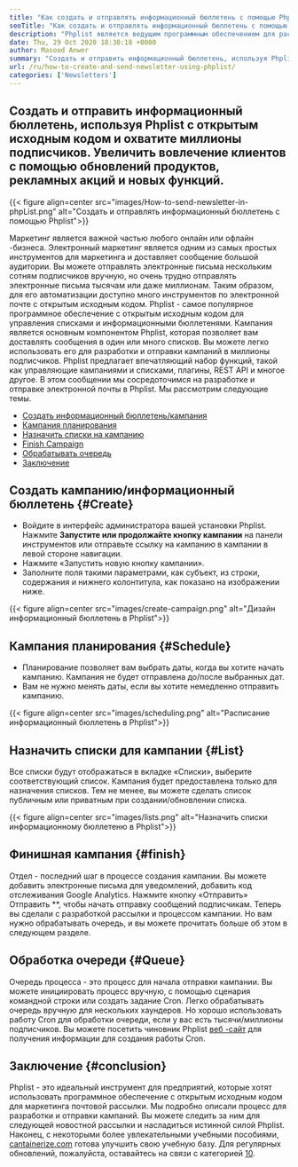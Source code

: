 ```yaml
---
title: "Как создать и отправлять информационный бюллетень с помощью Phplist" 
seoTitle: "Как создать и отправлять информационный бюллетень с помощью Phplist" 
description: "Phplist является ведущим программным обеспечением для рассылки с открытым исходным кодом для почтового маркетинга. Это руководство для начинающих для создания и отправки кампаний по бюллетеням." 
date: Thu, 29 Oct 2020 18:30:18 +0000
author: Masood Anwer
summary: "Создать и отправить информационный бюллетень, используя Phplist с открытым исходным кодом и охватите миллионы подписчиков. Увеличить вовлечение клиентов с помощью обновлений продуктов, рекламных акций и новых функций." 
url: /ru/how-to-create-and-send-newsletter-using-phplist/
categories: ['Newsletters']
---
```


## Создать и отправить информационный бюллетень, используя Phplist с открытым исходным кодом и охватите миллионы подписчиков. Увеличить вовлечение клиентов с помощью обновлений продуктов, рекламных акций и новых функций.

{{< figure align=center src="images/How-to-send-newsletter-in-phpList.png" alt="Создать и отправлять информационный бюллетень с помощью Phplist">}}

Маркетинг является важной частью любого онлайн или офлайн -бизнеса. Электронный маркетинг является одним из самых простых инструментов для маркетинга и доставляет сообщение большой аудитории. Вы можете отправлять электронные письма нескольким сотням подписчиков вручную, но очень трудно отправлять электронные письма тысячам или даже миллионам. Таким образом, для его автоматизации доступно много инструментов по электронной почте с открытым исходным кодом.
Phplist - самое популярное программное обеспечение с открытым исходным кодом для управления списками и информационными бюллетенями. Кампания является основным компонентом Phplist, которая позволяет вам доставлять сообщения в один или много списков. Вы можете легко использовать его для разработки и отправки кампаний в миллионы подписчиков. Phplist предлагает впечатляющий набор функций, такой как управляющие кампаниями и списками, плагины, REST API и многое другое.
В этом сообщении мы сосредоточимся на разработке и отправке электронной почты в Phplist. Мы рассмотрим следующие темы.
  * [Создать информационный бюллетень/кампания][2]
  * [Кампания планирования][3]
  * [Назначить списки на кампанию][4]
  * [Finish Campaign][5]
  * [Обрабатывать очередь][6]
  * [Заключение][7]

## **Создать кампанию/информационный бюллетень**    {#Create}
  * Войдите в интерфейс администратора вашей установки Phplist. Нажмите **Запустите или продолжайте кнопку кампании**  на панели инструментов или отправьте ссылку на кампанию в кампании в левой стороне навигации.
  * Нажмите «Запустить новую кнопку кампании».
  * Заполните поля такими параметрами, как субъект, из строки, содержания и нижнего колонтитула, как показано на изображении ниже.

{{< figure align=center src="images/create-campaign.png" alt="Дизайн информационный бюллетень в Phplist">}}


## **Кампания планирования**    {#Schedule}
  * Планирование позволяет вам выбрать даты, когда вы хотите начать кампанию. Кампания не будет отправлена ​​до/после выбранных дат.
  * Вам не нужно менять даты, если вы хотите немедленно отправить кампанию.

{{< figure align=center src="images/scheduling.png" alt="Расписание информационный бюллетень в Phplist">}}


## **Назначить списки для кампании**    {#List}
Все списки будут отображаться в вкладке «Списки», выберите соответствующий список. Кампания будет предоставлена ​​только для назначения списков. Тем не менее, вы можете сделать список публичным или приватным при создании/обновлении списка.

{{< figure align=center src="images/lists.png" alt="Назначить списки информационному бюллетеню в Phplist">}}


## **Финишная кампания**    {#finish}
Отдел - последний шаг в процессе создания кампании. Вы можете добавить электронные письма для уведомлений, добавить код отслеживания Google Analytics. Нажмите кнопку «Отправить» Отправить **, чтобы начать отправку сообщений подписчикам. Теперь вы сделали с разработкой рассылки и процессом кампании. Но вам нужно обрабатывать очередь, и вы можете прочитать больше об этом в следующем разделе.

## **Обработка очереди**    {#Queue}
Очередь процесса - это процесс для начала отправки кампании. Вы можете инициировать процесс вручную, с помощью сценария командной строки или создать задание Cron. Легко обрабатывать очередь вручную для нескольких хаундеров. Но хорошо использовать работу Cron для обработки очереди, если у вас есть тысячи/миллионы подписчиков. Вы можете посетить чиновник Phplist [веб -сайт][8] для получения информации для создания работы Cron.

## **Заключение**    {#conclusion}
Phplist - это идеальный инструмент для предприятий, которые хотят использовать программное обеспечение с открытым исходным кодом для маркетинга почтовой рассылки. Мы подробно описали процесс для разработки и отправки кампаний. Вы можете следить за ним для следующей новостной рассылки и насладиться истинной силой Phplist.
Наконец, с некоторыми более увлекательными учебными пособиями, [cantainerize.com][9] готова улучшить свою учебную базу. Для регулярных обновлений, пожалуйста, оставайтесь на связи с категорией [10][10].

  
[1]: https://products.containerize.com/newsletter/phplist
[2]: #create
[3]: #schedule
[4]: #list
[5]: #finish
[6]: #queue
[7]: #conclusion
[8]: https://www.phplist.org/manual/books/phplist-manual/page/setting-up-your-cron
[9]: https://containerize.com
[10]: https://blog.containerize.com/category/newsletter/
